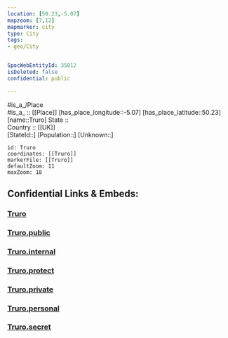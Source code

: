 ```yaml
---
location: [50.23,-5.07] 
mapzoom: [7,12] 
mapmarker: city 
type: City
tags:
- geo/City


SpocWebEntityId: 35012
isDeleted: false
confidential: public

---
```

#is_a_/Place  
#is_a_ :: [[Place]] 
[has_place_longitude::-5.07] 
[has_place_latitude::50.23] 
[name::Truro] 
State ::  
Country :: [[UK]]  
[StateId::] 
[Population::] 
[Unknown::] 


```leaflet
id: Truro
coordinates: [[Truro]] 
markerFile: [[Truro]] 
defaultZoom: 11 
maxZoom: 18
```


## Confidential Links & Embeds: 

### [Truro](/_Standards/Earth/Continent/Europe/Europe~North/UK/England/Regions~England/South_West_England/Cornwall/cities~Cornwall/Truro.md) 

### [Truro.public](/_public/Earth/Continent/Europe/Europe~North/UK/England/Regions~England/South_West_England/Cornwall/cities~Cornwall/Truro.public.md) 

### [Truro.internal](/_internal/Earth/Continent/Europe/Europe~North/UK/England/Regions~England/South_West_England/Cornwall/cities~Cornwall/Truro.internal.md) 

### [Truro.protect](/_protect/Earth/Continent/Europe/Europe~North/UK/England/Regions~England/South_West_England/Cornwall/cities~Cornwall/Truro.protect.md) 

### [Truro.private](/_private/Earth/Continent/Europe/Europe~North/UK/England/Regions~England/South_West_England/Cornwall/cities~Cornwall/Truro.private.md) 

### [Truro.personal](/_personal/Earth/Continent/Europe/Europe~North/UK/England/Regions~England/South_West_England/Cornwall/cities~Cornwall/Truro.personal.md) 

### [Truro.secret](/_secret/Earth/Continent/Europe/Europe~North/UK/England/Regions~England/South_West_England/Cornwall/cities~Cornwall/Truro.secret.md)


